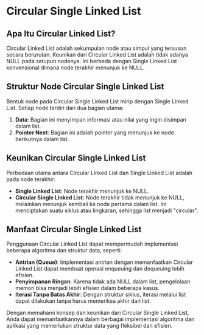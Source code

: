 # Circular Single Linked List

## Apa Itu Circular Linked List?

Circular Linked List adalah sekumpulan node atau simpul yang tersusun secara berurutan. Keunikan dari Circular Linked List adalah tidak adanya NULL pada satupun nodenya. Ini berbeda dengan Single Linked List konvensional dimana node terakhir menunjuk ke NULL.

## Struktur Node Circular Single Linked List

Bentuk node pada Circular Single Linked List mirip dengan Single Linked List. Setiap node terdiri dari dua bagian utama:

1. **Data**: Bagian ini menyimpan informasi atau nilai yang ingin disimpan dalam list.
2. **Pointer Next**: Bagian ini adalah pointer yang menunjuk ke node berikutnya dalam list.

## Keunikan Circular Single Linked List

Perbedaan utama antara Circular Linked List dan Single Linked List adalah pada node terakhir:

- **Single Linked List**: Node terakhir menunjuk ke NULL.
- **Circular Single Linked List**: Node terakhir tidak menunjuk ke NULL, melainkan menunjuk kembali ke node pertama dalam list. Ini menciptakan suatu siklus atau lingkaran, sehingga list menjadi "circular".

## Manfaat Circular Single Linked List

Penggunaan Circular Linked List dapat mempermudah implementasi beberapa algoritma dan struktur data, seperti:

- **Antrian (Queue)**: Implementasi antrian dengan memanfaatkan Circular Linked List dapat membuat operasi enqueuing dan dequeuing lebih efisien.
- **Penyimpanan Ringan**: Karena tidak ada NULL dalam list, pengelolaan memori bisa menjadi lebih efisien dalam beberapa kasus.
- **Iterasi Tanpa Batas Akhir**: Dengan struktur siklus, iterasi melalui list dapat dilakukan tanpa harus memeriksa akhir dari list.

Dengan memahami konsep dan keunikan dari Circular Single Linked List, Anda dapat memanfaatkannya dalam berbagai implementasi algoritma dan aplikasi yang memerlukan struktur data yang fleksibel dan efisien.